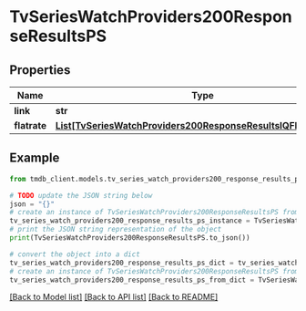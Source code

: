 # TvSeriesWatchProviders200ResponseResultsPS


## Properties

Name | Type | Description | Notes
------------ | ------------- | ------------- | -------------
**link** | **str** |  | [optional] 
**flatrate** | [**List[TvSeriesWatchProviders200ResponseResultsIQFlatrateInner]**](TvSeriesWatchProviders200ResponseResultsIQFlatrateInner.md) |  | [optional] 

## Example

```python
from tmdb_client.models.tv_series_watch_providers200_response_results_ps import TvSeriesWatchProviders200ResponseResultsPS

# TODO update the JSON string below
json = "{}"
# create an instance of TvSeriesWatchProviders200ResponseResultsPS from a JSON string
tv_series_watch_providers200_response_results_ps_instance = TvSeriesWatchProviders200ResponseResultsPS.from_json(json)
# print the JSON string representation of the object
print(TvSeriesWatchProviders200ResponseResultsPS.to_json())

# convert the object into a dict
tv_series_watch_providers200_response_results_ps_dict = tv_series_watch_providers200_response_results_ps_instance.to_dict()
# create an instance of TvSeriesWatchProviders200ResponseResultsPS from a dict
tv_series_watch_providers200_response_results_ps_from_dict = TvSeriesWatchProviders200ResponseResultsPS.from_dict(tv_series_watch_providers200_response_results_ps_dict)
```
[[Back to Model list]](../README.md#documentation-for-models) [[Back to API list]](../README.md#documentation-for-api-endpoints) [[Back to README]](../README.md)


